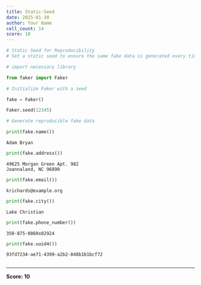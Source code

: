 ```yaml
---
title: Static-Seed
date: 2025-01-30
author: Your Name
cell_count: 14
score: 10
---
```


```python
# Static Seed for Reproducibility
# Set a static seed to ensure the same fake data is generated every time.
```


```python
# import necessary library
```


```python
from faker import Faker
```


```python
# Initialize Faker with a seed
```


```python
fake = Faker()
```


```python
Faker.seed(12345)
```


```python
# Generate reproducible fake data
```


```python
print(fake.name())
```

    Adam Bryan



```python
print(fake.address())
```

    49625 Morgan Green Apt. 982
    Joannaland, NC 96890



```python
print(fake.email())
```

    krichards@example.org



```python
print(fake.city())
```

    Lake Christian



```python
print(fake.phone_number())
```

    350-875-0860x02924



```python
print(fake.uuid4())
```

    93fd7234-ae71-4399-a2b2-848b1b1bcf72



```python

```


---
**Score: 10**
